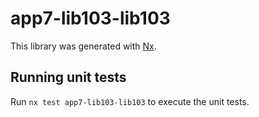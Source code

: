 # app7-lib103-lib103

This library was generated with [Nx](https://nx.dev).

## Running unit tests

Run `nx test app7-lib103-lib103` to execute the unit tests.
